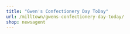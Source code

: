 ```yaml
---
title: "Gwen's Confectionery Day ToDay"
url: /milltown/gwens-confectionery-day-today/
shop: newsagent
---
```

